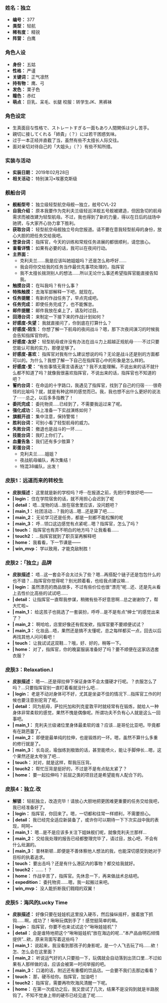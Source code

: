 ### 姓名：独立
* **编号：** 377
* **类型：** 轻航
* **稀有度：** 精锐
* **阵营：** 白鹰


### 角色人设
* **身份：** 五姑
* **性格：** 严谨
* **关键词：** 正气凛然
* **持有物：** 鹰、弓
* **发色：** 栗子色
* **瞳色：** 赤红
* **萌点：** 巨乳、呆毛、长腿
校服：转学生JK、黑裤袜


### 角色设定
* 生真面目な性格で、ストレートすぎる一面もあり人間関係は少し苦手。
* 親切に接してくれる「姉貴」（？）には若干困惑気味。
* 过于一本正经并直截了当，虽然有些不太擅长人际交往。
* 面对亲切对待自己的「大姐头」（？）有些不知所措。


### 实装与活动
* **实装日期：** 2019年02月28日
* **相关活动：** 特别演习•埃塞克斯级


### 舰船台词
* **舰船型号：** 独立级轻型航空母舰—独立，舷号CVL-22
* **自我介绍：** 原本我要作为克利夫兰级轻巡洋舰五号舰被建造，但因急切的航母需求而被改建为轻型航母。不过，我也得到了新的力量，得以在日后的战场中驰骋，与大家齐心协力拿下胜利。
* **获取台词：** 轻型航空母舰独立号向您报道。请不要在意我轻型航母的身份，放心大胆的把任务交给我吧。
* **登录台词：** 指挥官，今天的训练和常规任务进展的都很顺利，请您放心。
* **查看详情：** 如果有必要的话，我可以在夜间行动。
* **主界面：**
  * 克利夫兰……我是应该叫她姐姐吗？还是怎么称呼好……
  * 我会将你交给我的任务当作最优先事项处理的，指挥官
  * 我不太擅长揣测别人的想法……所以无论什么事还希望指挥官能直接告知我。
* **触摸台词：** 在叫我吗？有什么事？
* **特殊触摸：** 去海军部解释一下吧，就现在。
* **任务提醒：** 有新的作战任务了，早点完成吧。
* **任务完成：** 即使任务完成了，也不能懈怠。
* **邮件提醒：** 邮件我放在桌上了，请及时过目。
* **回港台词：** 来制定一下接下来的作战计划如何？
* **好感度-失望：** 我就直接问了，你到底在打算什么？
* **好感度-陌生：** 你想了解一下航母的夜间战斗？嗯，那下次夜间演习的时候我会告知指挥官你的。
* **好感度-友好：** 轻型航母或许没有办法在战斗力上超越正规航母⋯⋯不过只要您能认可我的实力，那便足够了。
* **好感度-喜欢：** 指挥官对我有什么建议想说的吗？无论是战斗还是别的方面都可以的。为什么？我想了解一下自己在指挥官心中的形象是怎么样的。
* **好感度-爱：** “有些事情无需言语表达“？我不太能理解。不说出来的话不就什么都不知道了吗？就像我很喜欢指挥官，不说出来的话，指挥官也不知道的吧？
* **誓约台词：** 在命运的十字路口，我遇见了指挥官，找到了自己的归宿⋯⋯很奇怪的比喻吗？就，就是有种这样的感觉而已。我，我也想不出什么更好的说法了⋯⋯总之，以后多多指教了！
* **委托完成：** 委托物资…..已经到了，不需要我运过来了呢。
* **强化成功：** 马上准备一下实战演练如何？
* **旗舰开战：** 集中注意，保持警惕！
* **胜利台词：** 可别小看了轻型航母的威力。
* **失败台词：** 撤退也是战斗的一环……
* **技能台词：** 我盯上你们了。
* **血量告急：** 我们还有多少胜算？
* **彩蛋台词：**
  * 克利夫兰……姐姐？
  * 夜战航母编队，再次集结！
  * 特混38编队，出发！


### 皮肤1：远道而来的转校生
* **皮肤描述：** 这里就是新的学校吗？呼···在报道之前，先把行李放好吧——
* **| login：** 住在学院宿舍的话，就不用担心会迟到了呢
* **| detail：** 唔…宠物的话…放在宿舍里应该，没问题吧？
* **| main_1：** 社团活动…？我的话…嗯…还是算了吧……
* **| main_2：** 无论学习还是任务，都是一刻都不能松懈的呢
* **| main_3：** 呼…领口这边感觉有点紧呢…嗯？指挥官，怎么了吗？
* **| touch：** 指挥官也有弄不明白的地方吗？让我看看……
* **| touch2：** …指挥官就到了职员室再解释吧
* **| home：** 我看看，下一节课是——
* **| win_mvp：** 学以致用，才能克敌制胜！


### 皮肤2：「独立」品牌
* **皮肤描述：** 唔…这一套会不会太过头了些？嗯…再搭配个链子还是包包什么的也不错？…指挥官你觉得呢？别光顾着看，也给我点建议嘛…
* **| login：** 虽然漂亮的商品很多，不过有些价位也很“漂亮”呢…还、还是先从看上去性价比高些的试试吧……
* **| detail：** 让指挥官一直帮我参谋，稍微有些不好意思啊…总之谢谢你了，帮大忙啦~
* **| main_1：** 给这孩子也挑选了一套装扮，呼呼…是不是有点“绅士”的感觉出来了？
* **| main_2：** 啊哈哈，店里好像还有假发欸，指挥官要不要顺便试试？
* **| main_3：** 化妆品…唔，果然还是搞不太懂呢，总之每样都买一点，回去以后再找其他人问问看吧！
* **| touch：** 让我试试这双鞋…？哦，好、好的，稍等一下。
* **| home：** 对了，指挥官，你的晚宴服装准备好了吗？要不顺便在这家店选套衣服？


### 皮肤3：Relaxation.I
* **皮肤描述：** 嗯—…还是得拉伸下保证身体不会太僵硬才行呢。？衣服怎么了吗？…只要指挥官别一直盯着看就没什么吧…
* **| login：** 老是不动对身体可不好，尤其是坐姿不佳的情况下…指挥官工作的时候也要注意别驼背了呢。
* **| detail：** 同为航母，萨拉托加和列克星敦平时就经常有在锻炼，就给人一种身体非常柔软的感觉，果然不愧是偶像呢。所谓功夫不负有心人就是这么一回事吧。
* **| main_1：** 克利夫兰级诸位里身体最柔软的谁？应该…是哥伦比亚吧。毕竟都有在跳芭蕾了。
* **| main_2：** 即便是最单纯的拉伸，也是锻炼的一环。嗯，虽然不算什么多重的修行就是了。
* **| main_3：** 长岛说，瑜伽练到极致的话，甚至能喷火，能让手脚伸长…嗯，这个果然还是太夸张了吧…
* **| touch：** 对对，就是这样，帮我压压背。
* **| touch2：** 帮忙压背是挺好的，不过是不是有点贴太紧了？
* **| home：** 要一起拉伸吗？前屈之类的项目还是希望能有人配合下的。


### 皮肤4：独立.改
* **解锁：** 轻航独立，改造完毕！请放心大胆地把更困难更重要的任务交给我吧，我已经准备好了。
* **| login：** 指挥官，你回来了。嗯，一切都和往常一样顺利，不需要担心。
* **| detail：** 我已经完全适应新装备了，或许你可以期待一下下次实战中我的表现，呵呵~
* **| main_1：** 嗯…是不是应该多关注下姐妹舰们呢，就像克利夫兰那样…
* **| main_2：** 交给我处理的报告已经都整理完毕了，请过目，放心吧，不会有什么纰漏的。
* **| main_3：** 普林斯顿…即便是不善体察他人想法的我，也能深切感受到她对于目标的执着追求。
* **| touch：** 要出击吗？还是有什么港区内的事物？都交给我就好。
* **| touch2：** ……！？
* **| home：** 作战辛苦了，指挥官。先休息一下，再来做战术总结吧。
* **| expedition：** 委托物资……嗯，我一起搬过来吧。
* **| win_mvp：** 没人能折断我们翱翔的双翼！


### 皮肤5：海风的Lucky Time
* **皮肤描述：** 好像只要在娃娃机这里投入硬币，然后操纵摇杆，接着放下抓钩……啊，成功了！啾啾玩偶到手了！感觉挺简单的嘛。
* **| login：** 指挥官，你要不也来试试这个“啾啾娃娃机”？
* **| detail：** 会是谁特地把这个“啾啾娃娃机”放在海边的呢…“本产品由明石倾情提供”…欸，原来背面写着这些吗？
* **| main_1：** 说起来，我没看到那孩子的身影呢，是一个人飞去玩了吗……欸！怎、怎么会在这里面？
* **| main_2：** 听说运气好的人只要拍一下，玩偶就会自动落到出货口里…不过如果有人那样做的话，应该会被第一时间举报的吧。
* **| main_3：** 口渴的话，附近还有重樱的饮品店。一会要不我们去那边看看？
* **| touch：** 那，硬币给你。指挥官，加油吧！
* **| touch2：** 指挥官，需要再吹吹海风清醒一下呢。
* **| home：** 在第一次成功之后，我又尝试了几次，结果不是没钩到就是半路脱钩了。不知不觉身上带的硬币已经见底了呢……
